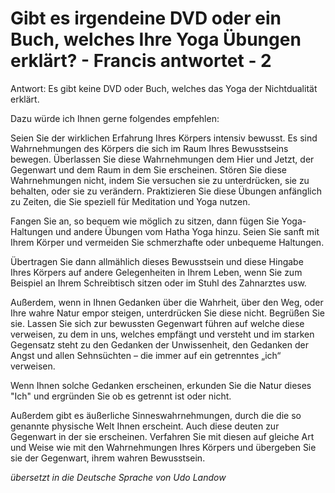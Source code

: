 # Gibt es irgendeine DVD oder ein Buch, welches Ihre Yoga Übungen erklärt? - Francis antwortet - 2

Antwort: Es gibt keine DVD oder Buch, welches das Yoga der Nichtdualität erklärt. 

Dazu würde ich Ihnen gerne folgendes empfehlen: 

Seien Sie der wirklichen Erfahrung Ihres Körpers intensiv bewusst. Es sind Wahrnehmungen des Körpers die sich im Raum Ihres Bewusstseins bewegen. Überlassen Sie diese Wahrnehmungen dem Hier und Jetzt, der Gegenwart und dem Raum in dem Sie erscheinen. Stören Sie diese Wahrnehmungen nicht, indem Sie versuchen sie zu unterdrücken, sie zu behalten, oder sie zu verändern. Praktizieren Sie diese Übungen anfänglich zu Zeiten, die Sie speziell für Meditation und Yoga nutzen. 

Fangen Sie an, so bequem wie möglich zu sitzen, dann fügen Sie Yoga-Haltungen und andere Übungen vom Hatha Yoga hinzu. Seien Sie sanft mit Ihrem Körper und vermeiden Sie schmerzhafte oder unbequeme Haltungen. 

Übertragen Sie dann allmählich dieses Bewusstsein und diese Hingabe Ihres Körpers auf andere Gelegenheiten in Ihrem Leben, wenn Sie zum Beispiel an Ihrem Schreibtisch sitzen oder im Stuhl des Zahnarztes usw. 

Außerdem, wenn in Ihnen Gedanken über die Wahrheit, über den Weg, oder Ihre wahre Natur empor steigen, unterdrücken Sie diese nicht. Begrüßen Sie sie. Lassen Sie sich zur bewussten Gegenwart führen auf welche diese verweisen, zu dem in uns, welches empfängt und versteht und im starken Gegensatz steht zu den Gedanken der Unwissenheit, den Gedanken der Angst und allen Sehnsüchten – die immer auf ein getrenntes „ich“ verweisen. 

Wenn Ihnen solche Gedanken erscheinen, erkunden Sie die Natur dieses "Ich" und ergründen Sie ob es getrennt ist oder nicht. 

Außerdem gibt es äußerliche Sinneswahrnehmungen, durch die die so genannte physische Welt Ihnen erscheint. Auch diese deuten zur Gegenwart in der sie erscheinen. Verfahren Sie mit diesen auf gleiche Art und Weise wie mit den Wahrnehmungen Ihres Körpers und übergeben Sie sie der Gegenwart, ihrem wahren Bewusstsein. 

_übersetzt in die Deutsche Sprache von Udo Landow_


